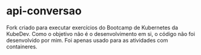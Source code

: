 # api-conversao

Fork criado para executar exercícios do Bootcamp de Kubernetes da KubeDev. Como o objetivo não é o desenvolvimento em si, o código não foi desenvolvido por mim. Foi apenas usado para as atividades com containeres.
